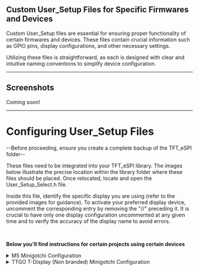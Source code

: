 ## Custom User_Setup Files for Specific Firmwares and Devices
<p>Custom User_Setup files are essential for ensuring proper functionality of certain firmwares and devices. These files contain crucial information such as GPIO pins, display configurations, and other necessary settings.

Utilizing these files is straightforward, as each is designed with clear and intuitive naming conventions to simplify device configuration.</p>

---

## Screenshots
Coming soon!

---

# Configuring User_Setup Files

--Before proceeding, ensure you create a complete backup of the TFT_eSPI folder--

These files need to be integrated into your TFT_eSPI library. The images below illustrate the precise location within the library folder where these files should be placed. Once relocated, locate and open the User_Setup_Select.h file.

Inside this file, identify the specific display you are using (refer to the provided images for guidance). To activate your preferred display device, uncomment the corresponding entry by removing the "//" preceding it. It is crucial to have only one display configuration uncommented at any given time and to verify the accuracy of the display name to avoid errors.

<br>

<b>Below you'll find instructions for certain projects using certain devices</b>

<details>
<summary>M5 Minigotchi Configuration</summary>
<p align="left">If you intend to flash the minigotchi firmware to an M5 device, ensure you select one of the following User_Setup files that corresponds with the device available in the firmware:
<br>
User_Setup_m5stickc.h <br>
User_Setup_m5stickcp2.h <br>
User_Setup_m5cardputer.h
</p>
</details>

<details>
<summary>TTGO T-Display (Non branded) Minigotchi Configuration</summary>
<p align="left">If you intend to flash the minigotchi firmware to an generic TTGO T-Display, ensure you select one of the following User_Setup files that corresponds with the device available in the firmware:
<br>
User_Setup_TTGO_NoTouch.h <br>
</p>
</details>